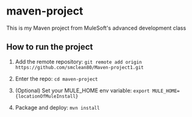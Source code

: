 # maven-project

This is my Maven project from MuleSoft's advanced development class

## How to run the project

1. Add the remote repository: `git remote add origin https://github.com/smclean80/Maven-project1.git`

1. Enter the repo: `cd maven-project`

1. (Optional) Set your MULE_HOME env variable: `export MULE_HOME={locationOfMuleInstall}`

1. Package and deploy: `mvn install`